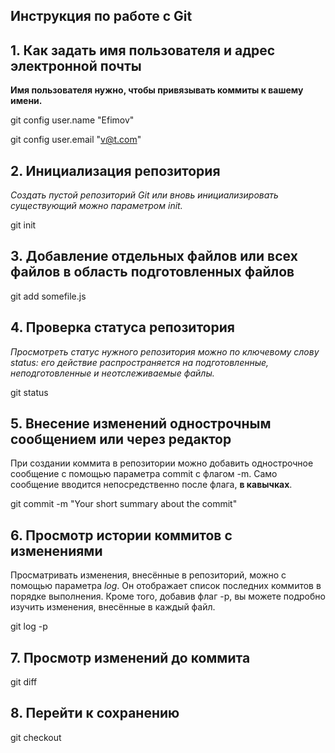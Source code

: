## Инструкция по работе с Git

## 1. Как задать имя пользователя и адрес электронной почты

**Имя пользователя нужно, чтобы привязывать коммиты к вашему имени.**

git config user.name "Efimov"

git config user.email "v@t.com"

## 2. Инициализация репозитория

*Создать пустой репозиторий Git или вновь инициализировать существующий можно параметром init.*

git init

## 3. Добавление отдельных файлов или всех файлов в область подготовленных файлов

git add somefile.js

## 4. Проверка статуса репозитория

*Просмотреть статус нужного репозитория можно по ключевому слову status: его действие распространяется на подготовленные, неподготовленные и неотслеживаемые файлы.*

git status

## 5. Внесение изменений однострочным сообщением или через редактор

При создании коммита в репозитории можно добавить однострочное сообщение с помощью параметра commit с флагом -m. Само сообщение вводится непосредственно после флага, **в кавычках**.

git commit -m "Your short summary about the commit"

## 6. Просмотр истории коммитов с изменениями

Просматривать изменения, внесённые в репозиторий, можно с помощью параметра *log*. Он отображает список последних коммитов в порядке выполнения. Кроме того, добавив флаг -p, вы можете подробно изучить изменения, внесённые в каждый файл.

git log -p

## 7. Просмотр изменений до коммита

git diff

## 8. Перейти к сохранению

git checkout